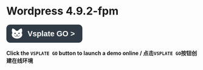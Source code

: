 # Wordpress 4.9.2-fpm

<a href="https://www.vsplate.com/?docker-compose=https://github.com/vsplate/dcenvs/wordpress/4.9.2-fpm"><img alt="VSPLATE GO" src="https://raw.githubusercontent.com/vsplate/images/master/vsgo_btn.png" width="200px"></a>

**Click the `VSPLATE GO` button to launch a demo online / 点击`VSPLATE GO`按钮创建在线环境**